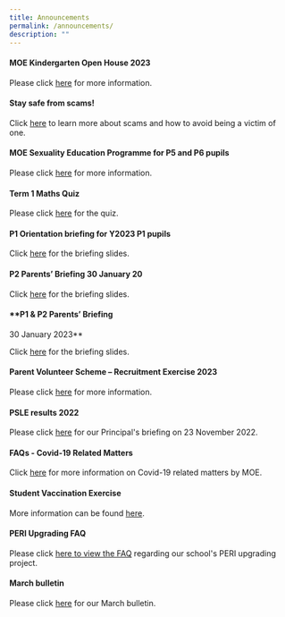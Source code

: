 ```yaml
---
title: Announcements
permalink: /announcements/
description: ""
---
```

#### **MOE Kindergarten Open House 2023**

Please click [here](/moe-kindergarten-at-gongshang/whats-happening) for more information.

#### **Stay safe from scams!**

Click [here](https://www.scamalert.sg/) to learn more about scams and how to avoid being a victim of one.

#### **MOE Sexuality Education Programme for P5 and P6 pupils**
Please click [here](/character-and-citizenship-education-cce/programmes/moe-sexuality-education-in-schools) for more information.

#### **Term 1 Maths Quiz**

Please click [here](https://docs.google.com/forms/d/e/1FAIpQLSfFnXrmIXcgQ733bsFORIkFJzb-VPiXsDgw_23TKUeaoAS1Pw/viewform) for the quiz.

#### **P1 Orientation briefing for Y2023 P1 pupils**
Click [here](https://file.for.edu.sg/flb225.pdf) for the briefing slides.

#### **P2 Parents’ Briefing 30 January 20**

Click [here](https://file.for.edu.sg/ruq4ky.pdf) for the briefing slides.

#### **P1 & P2 Parents’ Briefing
30 January 2023**

Click [here](https://file.for.edu.sg/vxaxbt.pdf) for the briefing slides.

#### **Parent Volunteer Scheme – Recruitment Exercise 2023**
Please click [here](/useful-links/for-parents/parent-volunteer-scheme-recruitment-exercise-2023) for more information.

#### **PSLE results 2022**

Please click [here](/files/PSLE%20Results%202022_Principals%20Slides.pdf) for our Principal's briefing on 23 November 2022.

#### **FAQs - Covid-19 Related Matters**

Click [here](https://www.moe.gov.sg/faqs-covid-19-infection) for more information on Covid-19 related matters by MOE.

#### **Student Vaccination Exercise**
More information can be found [here](/useful-links/for-parents/covid-19).

#### **PERI Upgrading FAQ**

Please click [here to view the FAQ](/files/GSPS%20PERI%20Upgrading%20FAQ%20(dated%2013%20March%202020).pdf) regarding our school's PERI upgrading project.

#### **March bulletin**
Please click [here](/files/February%202023%20Bulletin.pdf) for our March bulletin.